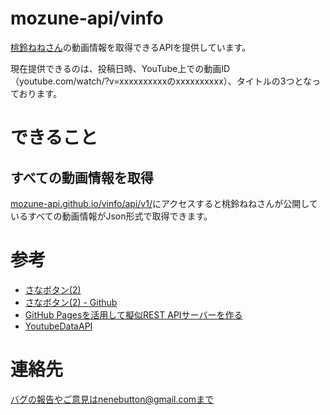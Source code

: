 # mozune-api/vinfo

[桃鈴ねねさん](https://www.youtube.com/channel/UCAWSyEs_Io8MtpY3m-zqILA)の動画情報を取得できるAPIを提供しています。

現在提供できるのは、投稿日時、YouTube上での動画ID（youtube.com/watch/?v=xxxxxxxxxxのxxxxxxxxxx）、タイトルの3つとなっております。

# できること

## すべての動画情報を取得

[mozune-api.github.io/vinfo/api/v1/](https://mozune-api.github.io/vinfo/api/v1/)にアクセスすると桃鈴ねねさんが公開しているすべての動画情報がJson形式で取得できます。

# 参考

- [さなボタン(2)](https://www.natorisana.love/)
- [さなボタン(2) - Github](https://github.com/sanabutton)
- [GitHub Pagesを活用して擬似REST APIサーバーを作る](https://qiita.com/Kanahiro/items/9cfa6fa5cc9c3fcb57fd)
- [YoutubeDataAPI](https://developers.google.com/youtube/v3/docs?hl=ja)

# 連絡先

バグの報告やご意見はnenebutton@gmail.comまで
